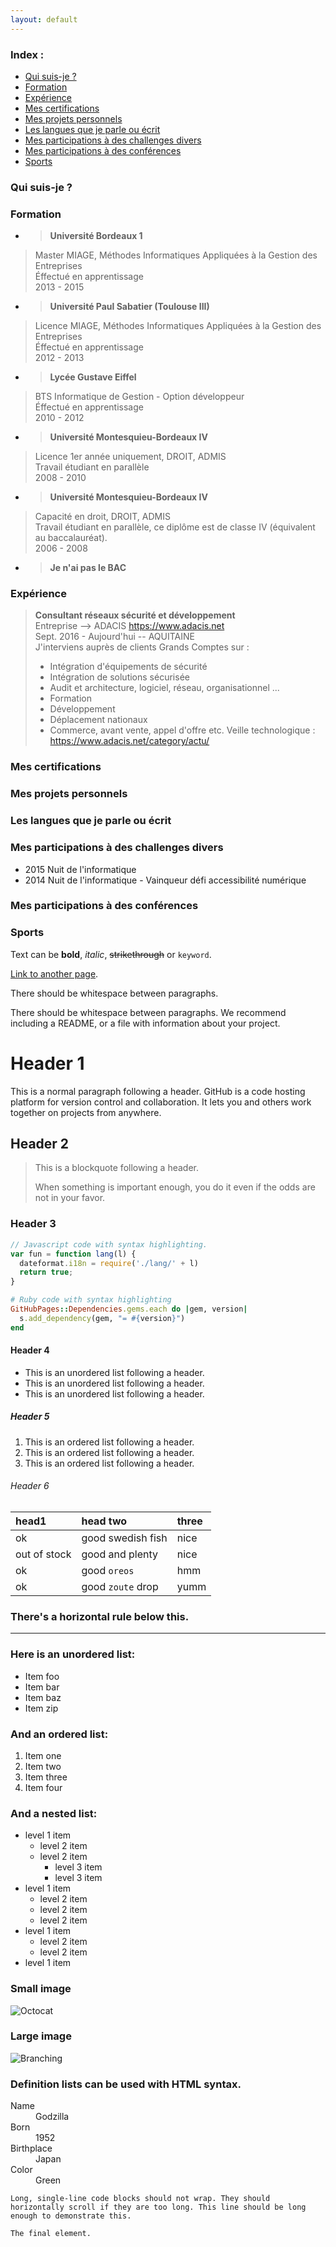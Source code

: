 ```yaml
---
layout: default
---
```


### Index :

*   [Qui suis-je ?](./#quisuisje)
*   [Formation](./#Formation)
*   [Expérience](./#experience)
*   [Mes certifications](./#mescertifications)
*   [Mes projets personnels](./#mesprojetspersonnels)
*   [Les langues que je parle ou écrit](./#leslanguesquejeparleouecrit)
*   [Mes participations à des challenges divers](./#mesparticipationsadeschallengesdivers)
*   [Mes participations à des conférences](./#mesparticipationsadesconferences)
*   [Sports](./#sports)

<span id="quisuisje"></span>
### Qui suis-je ?

<span id="Formation"></span>
### Formation

*   > **Université Bordeaux 1** <br/>
> Master MIAGE, Méthodes Informatiques Appliquées à la Gestion des Entreprises <br/>
> Éffectué en apprentissage <br/>
> 2013 - 2015

*   > **Université Paul Sabatier (Toulouse III)** <br/>
> Licence MIAGE, Méthodes Informatiques Appliquées à la Gestion des Entreprises <br/>
> Éffectué en apprentissage <br/>
> 2012 - 2013 <br/>

*   > **Lycée Gustave Eiffel** <br/>
> BTS Informatique de Gestion - Option développeur <br/>
> Éffectué en apprentissage <br/> 
> 2010 - 2012<br/> 

*   > **Université Montesquieu-Bordeaux IV** <br/>
> Licence 1er année uniquement, DROIT, ADMIS <br/>
> Travail étudiant en parallèle <br/>
> 2008 - 2010 <br/>

*   > **Université Montesquieu-Bordeaux IV** <br/>
> Capacité en droit, DROIT, ADMIS <br/> 
> Travail étudiant en parallèle, ce diplôme est de classe IV (équivalent au baccalauréat).<br/>
> 2006 - 2008<br/>

*   > **Je n'ai pas le BAC**

<span id="experience"></span>
### Expérience

> **Consultant réseaux sécurité et développement** <br/>
> Entreprise --> ADACIS https://www.adacis.net<br/>
> Sept. 2016 - Aujourd'hui -- AQUITAINE<br/>
> J'interviens auprès de clients Grands Comptes sur :
> - Intégration d'équipements de sécurité
> - Intégration de solutions sécurisée
> - Audit et architecture, logiciel, réseau, organisationnel ...
> - Formation
> - Développement
> - Déplacement nationaux
> - Commerce, avant vente, appel d'offre etc.
> Veille technologique : https://www.adacis.net/category/actu/

<span id="mescertifications"></span>
### Mes certifications

<span id="mesprojetspersonnels"></span>
### Mes projets personnels

<span id="leslanguesquejeparleouecrit"></span>
### Les langues que je parle ou écrit

<span id="mesparticipationsadeschallengesdivers"></span>
### Mes participations à des challenges divers


*   2015 Nuit de l'informatique
*   2014 Nuit de l'informatique - Vainqueur défi accessibilité numérique

<span id="mesparticipationsadesconferences"></span>
### Mes participations à des conférences

<span id="sports"></span>
### Sports






Text can be **bold**, _italic_, ~~strikethrough~~ or `keyword`.

[Link to another page](./another-page.html).

There should be whitespace between paragraphs.

There should be whitespace between paragraphs. We recommend including a README, or a file with information about your project.

# Header 1

This is a normal paragraph following a header. GitHub is a code hosting platform for version control and collaboration. It lets you and others work together on projects from anywhere.

## Header 2

> This is a blockquote following a header.
>
> When something is important enough, you do it even if the odds are not in your favor.

### Header 3

```js
// Javascript code with syntax highlighting.
var fun = function lang(l) {
  dateformat.i18n = require('./lang/' + l)
  return true;
}
```

```ruby
# Ruby code with syntax highlighting
GitHubPages::Dependencies.gems.each do |gem, version|
  s.add_dependency(gem, "= #{version}")
end
```

#### Header 4

*   This is an unordered list following a header.
*   This is an unordered list following a header.
*   This is an unordered list following a header.

##### Header 5

1.  This is an ordered list following a header.
2.  This is an ordered list following a header.
3.  This is an ordered list following a header.

###### Header 6

| head1        | head two          | three |
|:-------------|:------------------|:------|
| ok           | good swedish fish | nice  |
| out of stock | good and plenty   | nice  |
| ok           | good `oreos`      | hmm   |
| ok           | good `zoute` drop | yumm  |

### There's a horizontal rule below this.

* * *

### Here is an unordered list:

*   Item foo
*   Item bar
*   Item baz
*   Item zip

### And an ordered list:

1.  Item one
1.  Item two
1.  Item three
1.  Item four

### And a nested list:

- level 1 item
  - level 2 item
  - level 2 item
    - level 3 item
    - level 3 item
- level 1 item
  - level 2 item
  - level 2 item
  - level 2 item
- level 1 item
  - level 2 item
  - level 2 item
- level 1 item

### Small image

![Octocat](https://github.githubassets.com/images/icons/emoji/octocat.png)

### Large image

![Branching](https://guides.github.com/activities/hello-world/branching.png)


### Definition lists can be used with HTML syntax.

<dl>
<dt>Name</dt>
<dd>Godzilla</dd>
<dt>Born</dt>
<dd>1952</dd>
<dt>Birthplace</dt>
<dd>Japan</dd>
<dt>Color</dt>
<dd>Green</dd>
</dl>

```
Long, single-line code blocks should not wrap. They should horizontally scroll if they are too long. This line should be long enough to demonstrate this.
```

```
The final element.
```

